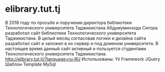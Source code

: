 # elibrary.tut.tj
В 2018 году по просьбе и поручения директора библиотеки Технологического университета Таджикистана Абдумуминзода Ситора разработал сайт библиотеки Технологического университета Таджикистана.  В целый месяц согласовав логики и дизайна сайта разработал сайт и заложил в их сервер и под доменом университета. В настоящее время данный сайт активный и пользуется студентами Технологического университета Таджикистана.  
http://elibrary.tut.tj/?language=ru-RU 
Использованы: 
  Yii Framework 
  JQuery 
  Шаблон Template 
  MySql
